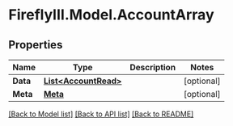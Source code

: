 # FireflyIII.Model.AccountArray
## Properties

Name | Type | Description | Notes
------------ | ------------- | ------------- | -------------
**Data** | [**List&lt;AccountRead&gt;**](AccountRead.md) |  | [optional] 
**Meta** | [**Meta**](Meta.md) |  | [optional] 

[[Back to Model list]](../README.md#documentation-for-models) [[Back to API list]](../README.md#documentation-for-api-endpoints) [[Back to README]](../README.md)

